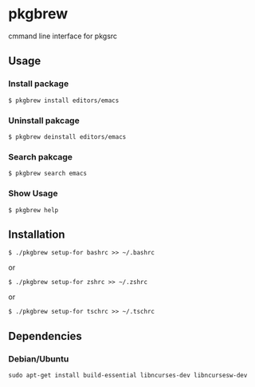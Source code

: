 # pkgbrew
cmmand line interface for pkgsrc

## Usage

### Install package

```
$ pkgbrew install editors/emacs
```

### Uninstall pakcage

```
$ pkgbrew deinstall editors/emacs
```

### Search pakcage

```
$ pkgbrew search emacs
```

### Show Usage

```
$ pkgbrew help
```

## Installation

```
$ ./pkgbrew setup-for bashrc >> ~/.bashrc 
```
or
```
$ ./pkgbrew setup-for zshrc >> ~/.zshrc 
```
or 
```
$ ./pkgbrew setup-for tschrc >> ~/.tschrc 
```

## Dependencies

### Debian/Ubuntu

```
sudo apt-get install build-essential libncurses-dev libncursesw-dev
```
